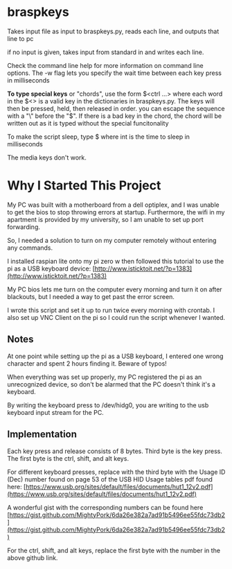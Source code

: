 # braspkeys

Takes input file as input to braspkeys.py, reads each line, and outputs that line to pc

if no input is given, takes input from standard in and writes each line.

Check the command line help for more information on command line options. The -w flag lets you specify the wait time between each key press in milliseconds

**To type special keys** or "chords", use the form $<ctrl ...> where each word in the $<> is a valid key in the dictionaries in braspkeys.py. The keys will
then be pressed, held, then released in order. you can escape the sequence with a "\" before the "$". If there is a bad key in the chord, the chord will
be written out as it is typed without the special funcitonality

To make the script sleep, type $<sleep int> where int is the time to sleep in milliseconds

The media keys don't work.

# Why I Started This Project

My PC was built with a motherboard from a dell optiplex, and I was unable to get the bios to stop throwing errors at startup. Furthermore, the wifi in my apartment is provided by my university, so I am unable to set up port forwarding.

So, I needed a solution to turn on my computer remotely without entering any commands.

I installed raspian lite onto my pi zero w then followed this tutorial to use the pi as a USB keyboard device: [http://www.isticktoit.net/?p=1383](http://www.isticktoit.net/?p=1383)

My PC bios lets me turn on the computer every morning and turn it on after blackouts, but I needed a way to get past the error screen.

I wrote this script and set it up to run twice every morning with crontab. I also set up VNC Client on the pi so I could run the script whenever I wanted.

## Notes

At one point while setting up the pi as a USB keyboard, I entered one wrong character and spent 2 hours finding it. Beware of typos!

When everything was set up properly, my PC registered the pi as an unrecognized device, so don't be alarmed that the PC doesn't think it's a keyboard.

By writing the keyboard press to /dev/hidg0, you are writing to the usb keyboard input stream for the PC.

## Implementation

Each key press and release consists of 8 bytes. Third byte is the key press. The first byte is the ctrl, shift, and alt keys.

For different keyboard presses, replace with the third byte with the Usage ID (Dec) number found on page 53 of the USB HID Usage tables pdf found here: [https://www.usb.org/sites/default/files/documents/hut1_12v2.pdf](https://www.usb.org/sites/default/files/documents/hut1_12v2.pdf)

A wonderful gist with the corresponding numbers can be found here [https://gist.github.com/MightyPork/6da26e382a7ad91b5496ee55fdc73db2](https://gist.github.com/MightyPork/6da26e382a7ad91b5496ee55fdc73db2)

For the ctrl, shift, and alt keys, replace the first byte with the number in the above github link.
